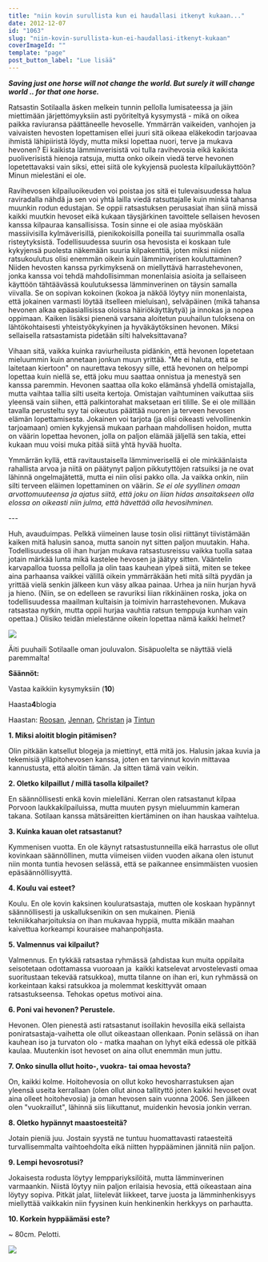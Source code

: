 ```yaml
---
title: "niin kovin surullista kun ei haudallasi itkenyt kukaan..."
date: 2012-12-07
id: "1063"
slug: "niin-kovin-surullista-kun-ei-haudallasi-itkenyt-kukaan"
coverImageId: ""
template: "page"
post_button_label: "Lue lisää"
---
```


**_Saving just one horse will not change the world. But surely it will change world .. for that one horse._**

Ratsastin Sotilaalla äsken melkein tunnin pellolla lumisateessa ja jäin miettimään järjettömyyksiin asti pyöriteltyä kysymystä - mikä on oikea paikka raviuransa päättäneelle hevoselle. Ymmärrän vaikeiden, vanhojen ja vaivaisten hevosten lopettamisen ellei juuri sitä oikeaa eläkekodin tarjoavaa ihmistä lähipiiristä löydy, mutta miksi lopettaa nuori, terve ja mukava hevonen? Ei kaikista lämminverisistä voi tulla ravihevosia eikä kaikista puoliverisistä hienoja ratsuja, mutta onko oikein viedä terve hevonen lopetettavaksi vain siksi, ettei siitä ole kykyjensä puolesta kilpailukäyttöön? Minun mielestäni ei ole.

Ravihevosen kilpailuoikeuden voi poistaa jos sitä ei tulevaisuudessa halua raviradalla nähdä ja sen voi yhtä lailla viedä ratsuttajalle kuin minkä tahansa muunkin rodun edustajan. Se oppii ratsastuksen perusasiat ihan siinä missä kaikki muutkin hevoset eikä kukaan täysjärkinen tavoittele sellaisen hevosen kanssa kilpauraa kansallisissa. Tosin sinne ei ole asiaa myöskään massiivisilla kylmäverisillä, pienikokoisilla poneilla tai suurimmalla osalla risteytyksistä. Todellisuudessa suurin osa hevosista ei koskaan tule kykyjensä puolesta näkemään suuria kilpakenttiä, joten miksi niiden ratsukoulutus olisi enemmän oikein kuin lämminverisen kouluttaminen? Niiden hevosten kanssa pyrkimyksenä on miellyttävä harrastehevonen, jonka kanssa voi tehdä mahdollisimman monenlaisia asioita ja sellaiseen käyttöön tähtäävässä koulutuksessa lämminverinen on täysin samalla viivalla. Se on sopivan kokoinen (kokoa ja näköä löytyy niin monenlaista, että jokainen varmasti löytää itselleen mieluisan), selväpäinen (mikä tahansa hevonen alkaa epäasiallisissa oloissa häiriökäyttäytyä) ja innokas ja nopea oppimaan. Kaiken lisäksi pienenä varsana aloitetun puuhailun tuloksena on lähtökohtaisesti yhteistyökykyinen ja hyväkäytöksinen hevonen. Miksi sellaisella ratsastamista pidetään silti halveksittavana?

Vihaan sitä, vaikka kuinka raviurheilusta pidänkin, että hevonen lopetetaan mieluummin kuin annetaan jonkun muun yrittää. "Me ei haluta, että se laitetaan kiertoon" on naurettava tekosyy sille, että hevonen on helpompi lopettaa kuin niellä se, että joku muu saattaa onnistua ja menestyä sen kanssa paremmin. Hevonen saattaa olla koko elämänsä yhdellä omistajalla, mutta vaihtaa tallia silti useita kertoja. Omistajan vaihtuminen vaikuttaa siis yleensä vain siihen, että palkintorahat maksetaan eri tilille. Se ei ole millään tavalla perusteltu syy tai oikeutus päättää nuoren ja terveen hevosen elämän lopettamisesta. Jokainen voi tarjota (ja olisi oikeasti velvollinenkin tarjoamaan) omien kykyjensä mukaan parhaan mahdollisen hoidon, mutta on väärin lopettaa hevonen, jolla on paljon elämää jäljellä sen takia, ettei kukaan muu voisi muka pitää siitä yhtä hyvää huolta.

Ymmärrän kyllä, että ravitaustaisella lämminverisellä ei ole minkäänlaista rahallista arvoa ja niitä on päätynyt paljon pikkutyttöjen ratsuiksi ja ne ovat lähinnä ongelmajätettä, mutta ei niin olisi pakko olla. Ja vaikka onkin, niin silti terveen eläimen lopettaminen on väärin. _Se ei ole syyllinen omaan arvottomuuteensa ja ajatus siitä, että joku on liian hidas ansaitakseen olla elossa on oikeasti niin julma, että hävettää olla hevosihminen._

\---

Huh, avauduimpas. Pelkkä viimeinen lause tosin olisi riittänyt tiivistämään kaiken mitä halusin sanoa, mutta sanoin nyt sitten paljon muutakin. Haha. Todellisuudessa oli ihan hurjan mukava ratsastusreissu vaikka tuolla sataa jotain märkää lunta mikä kastelee hevosen ja jäätyy sitten. Vääntelin karvapalloa tuossa pellolla ja olin taas kauhean ylpeä siitä, miten se tekee aina parhaansa vaikkei välillä oikein ymmärräkään heti mitä siltä pyydän ja yrittää vielä senkin jälkeen kun väsy alkaa painaa. Urhea ja niin hurjan hyvä ja hieno. (Niin, se on edelleen se ravuriksi liian rikkinäinen roska, joka on todellisuudessa maailman kultaisin ja toimivin harrastehevonen. Mukava ratsastaa nytkin, mutta oppii hurjaa vauhtia ratsun temppuja kunhan vain opettaa.) Olisiko teidän mielestänne oikein lopettaa nämä kaikki helmet?

[![](/images/IMG_0301y.JPG)](http://2.bp.blogspot.com/-MoCISJgz1Qo/UMIUgd-1i6I/AAAAAAAADKw/Wp3YpAoJoYc/s1600/IMG_0301y.JPG)

Äiti puuhaili Sotilaalle oman jouluvalon. Sisäpuolelta se näyttää vielä paremmalta!

**Säännöt:**

Vastaa kaikkiin kysymyksiin (**10**)

Haasta**4**blogia

Haastan: [Roosan](http://sanoinkuvaamaton.blogspot.fi/), [Jennan](http://all-these-ups-and-downs.blogspot.fi/), [Christan](http://kilpasilakka.blogspot.fi/) ja [Tintun](http://puskaponi.blogspot.fi/)

**1\. Miksi aloitit blogin pitämisen?**

Olin pitkään katsellut blogeja ja miettinyt, että mitä jos. Halusin jakaa kuvia ja tekemisiä ylläpitohevosen kanssa, joten en tarvinnut kovin mittavaa kannustusta, että aloitin tämän. Ja sitten tämä vain veikin.

**2\. Oletko kilpaillut / millä tasolla kilpailet?**

En säännöllisesti enkä kovin mielelläni. Kerran olen ratsastanut kilpaa Porvoon laukkakilpailuissa, mutta muuten pysyn mieluummin kameran takana. Sotilaan kanssa mätsäreitten kiertäminen on ihan hauskaa vaihtelua.

**3\. Kuinka kauan olet ratsastanut?**

Kymmenisen vuotta. En ole käynyt ratsastustunneilla eikä harrastus ole ollut kovinkaan säännöllinen, mutta viimeisen viiden vuoden aikana olen istunut niin monta tuntia hevosen selässä, että se paikannee ensimmäisten vuosien epäsäännöllisyyttä.

**4\. Koulu vai esteet?**

Koulu. En ole kovin kaksinen kouluratsastaja, mutten ole koskaan hypännyt säännöllisesti ja uskalluksenikin on sen mukainen. Pieniä tekniikkaharjoituksia on ihan mukavaa hyppiä, mutta mikään maahan kaivettua korkeampi kouraisee mahanpohjasta.

**5\. Valmennus vai kilpailut?**

Valmennus. En tykkää ratsastaa ryhmässä (ahdistaa kun muita oppilaita seisotetaan odottamassa vuoroaan ja  kaikki katselevat arvostelevasti omaa suoritustaan tekevää ratsukkoa), mutta tilanne on ihan eri, kun ryhmässä on korkeintaan kaksi ratsukkoa ja molemmat keskittyvät omaan ratsastukseensa. Tehokas opetus motivoi aina.

**6\. Poni vai hevonen? Perustele.**

Hevonen. Olen pienestä asti ratsastanut isoillakin hevosilla eikä sellaista poniratsastaja-vaihetta ole ollut oikeastaan ollenkaan. Ponin selässä on ihan kauhean iso ja turvaton olo - matka maahan on lyhyt eikä edessä ole pitkää kaulaa. Muutenkin isot hevoset on aina ollut enemmän mun juttu.

**7\. Onko sinulla ollut hoito-, vuokra- tai omaa hevosta?**

On, kaikki kolme. Hoitohevosia on ollut koko hevosharrastuksen ajan yleensä useita kerrallaan (olen ollut ainoa tallityttö joten kaikki hevoset ovat aina olleet hoitohevosia) ja oman hevosen sain vuonna 2006. Sen jälkeen olen "vuokraillut", lähinnä siis liikuttanut, muidenkin hevosia jonkin verran.

**8\. Oletko hypännyt maastoesteitä?**

Jotain pieniä juu. Jostain syystä ne tuntuu huomattavasti rataesteitä turvallisemmalta vaihtoehdolta eikä niitten hyppääminen jännitä niin paljon.

**9\. Lempi hevosrotusi?**

Jokaisesta rodusta löytyy lemppariyksilöitä, mutta lämminverinen varmaankin. Niistä löytyy niin paljon erilaisia hevosia, että oikeastaan aina löytyy sopiva. Pitkät jalat, liitelevät liikkeet, tarve juosta ja lämminhenkisyys miellyttää vaikkakin niin fyysinen kuin henkinenkin herkkyys on parhautta.

**10\. Korkein hyppäämäsi este?**

~ 80cm. Pelotti.

[![](/images/ak.jpg)](http://1.bp.blogspot.com/-gjkmCJL69L4/UMG0V0KvRWI/AAAAAAAADJE/AV6t4FVH6Z4/s1600/ak.jpg)
